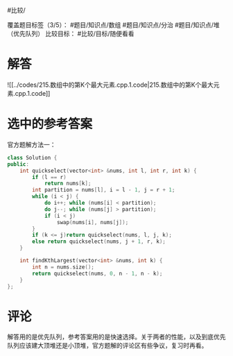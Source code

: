 #比较/ 

覆盖题目标签（3/5）： #题目/知识点/数组 #题目/知识点/分治 #题目/知识点/堆（优先队列）
比较目标： #比较/目标/随便看看 

# 解答

![[../codes/215.数组中的第K个最大元素.cpp.1.code|215.数组中的第K个最大元素.cpp.1.code]]

# 选中的参考答案

官方题解方法一：
```cpp
class Solution {
public:
    int quickselect(vector<int> &nums, int l, int r, int k) {
        if (l == r)
            return nums[k];
        int partition = nums[l], i = l - 1, j = r + 1;
        while (i < j) {
            do i++; while (nums[i] < partition);
            do j--; while (nums[j] > partition);
            if (i < j)
                swap(nums[i], nums[j]);
        }
        if (k <= j)return quickselect(nums, l, j, k);
        else return quickselect(nums, j + 1, r, k);
    }

    int findKthLargest(vector<int> &nums, int k) {
        int n = nums.size();
        return quickselect(nums, 0, n - 1, n - k);
    }
};
```

# 评论

解答用的是优先队列，参考答案用的是快速选择。关于两者的性能，以及到底优先队列应该建大顶堆还是小顶堆，官方题解的评论区有些争议，复习时再看。